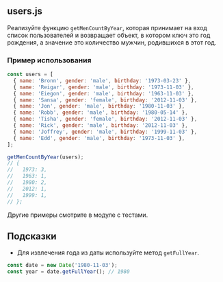 ## users.js

Реализуйте функцию `getMenCountByYear`, которая принимает на вход список пользователей и возвращает объект, в котором ключ это год рождения, а значение это количество мужчин, родившихся в этот год.

### Пример использования

```js
const users = [
  { name: 'Bronn', gender: 'male', birthday: '1973-03-23' },
  { name: 'Reigar', gender: 'male', birthday: '1973-11-03' },
  { name: 'Eiegon', gender: 'male', birthday: '1963-11-03' },
  { name: 'Sansa', gender: 'female', birthday: '2012-11-03' },
  { name: 'Jon', gender: 'male', birthday: '1980-11-03' },
  { name: 'Robb', gender: 'male', birthday: '1980-05-14' },
  { name: 'Tisha', gender: 'female', birthday: '2012-11-03' },
  { name: 'Rick', gender: 'male', birthday: '2012-11-03' },
  { name: 'Joffrey', gender: 'male', birthday: '1999-11-03' },
  { name: 'Edd', gender: 'male', birthday: '1973-11-03' },
];

getMenCountByYear(users);
// {
//   1973: 3,
//   1963: 1,
//   1980: 2,
//   2012: 1,
//   1999: 1,
// };
```

Другие примеры смотрите в модуле с тестами.

## Подсказки

* Для извлечения года из даты используйте метод `getFullYear`.
   
```js
const date = new Date('1980-11-03');
const year = date.getFullYear(); // 1980
```
